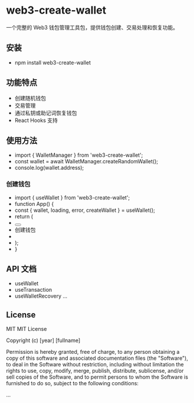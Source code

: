 # web3-create-wallet

一个完整的 Web3 钱包管理工具包，提供钱包创建、交易处理和恢复功能。

## 安装
- npm install web3-create-wallet

## 功能特点

- 创建随机钱包
- 交易管理
- 通过私钥或助记词恢复钱包
- React Hooks 支持

## 使用方法
- import { WalletManager } from 'web3-create-wallet';
- const wallet = await WalletManager.createRandomWallet();
- console.log(wallet.address);
### 创建钱包
- import { useWallet } from 'web3-create-wallet';
- function App() {
- const { wallet, loading, error, createWallet } = useWallet();
- return (
- <button onClick={createWallet}>
- 创建钱包
- </button>
- );
- }
## API 文档
- useWallet
- useTransaction
- useWalletRecovery
...

## License

MIT
MIT License

Copyright (c) [year] [fullname]

Permission is hereby granted, free of charge, to any person obtaining a copy
of this software and associated documentation files (the "Software"), to deal
in the Software without restriction, including without limitation the rights
to use, copy, modify, merge, publish, distribute, sublicense, and/or sell
copies of the Software, and to permit persons to whom the Software is
furnished to do so, subject to the following conditions:

...